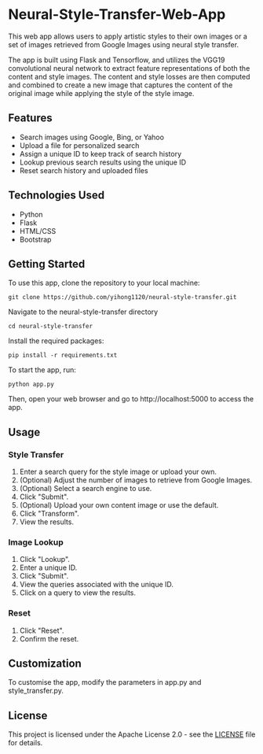 # Neural-Style-Transfer-Web-App
This web app allows users to apply artistic styles to their own images or a set of images retrieved from Google Images using neural style transfer.

The app is built using Flask and Tensorflow, and utilizes the VGG19 convolutional neural network to extract feature representations of both the content and style images. The content and style losses are then computed and combined to create a new image that captures the content of the original image while applying the style of the style image.

## Features

- Search images using Google, Bing, or Yahoo
- Upload a file for personalized search
- Assign a unique ID to keep track of search history
- Lookup previous search results using the unique ID
- Reset search history and uploaded files

## Technologies Used

- Python
- Flask
- HTML/CSS
- Bootstrap


## Getting Started
To use this app, clone the repository to your local machine:

    git clone https://github.com/yihong1120/neural-style-transfer.git

Navigate to the neural-style-transfer directory

    cd neural-style-transfer

Install the required packages:

    pip install -r requirements.txt

To start the app, run:

    python app.py

Then, open your web browser and go to http://localhost:5000 to access the app.

## Usage

### Style Transfer
1. Enter a search query for the style image or upload your own.
2. (Optional) Adjust the number of images to retrieve from Google Images.
3. (Optional) Select a search engine to use.
4. Click "Submit".
5. (Optional) Upload your own content image or use the default.
6. Click "Transform".
7. View the results.

### Image Lookup
1. Click "Lookup".
2. Enter a unique ID.
3. Click "Submit".
4. View the queries associated with the unique ID.
5. Click on a query to view the results.

### Reset
1. Click "Reset".
2. Confirm the reset.

## Customization
To customise the app, modify the parameters in app.py and style_transfer.py.

## License

This project is licensed under the Apache License 2.0 - see the [LICENSE](LICENSE) file for details.

